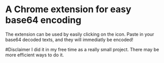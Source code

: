 # A Chrome extension for easy base64 encoding

The extension can be used by easily clicking on the icon. Paste in your base64 decoded texts, and they will immediatly be encoded!

#Disclaimer
I did it in my free time as a really small project. There may be more efficient ways to do it.
